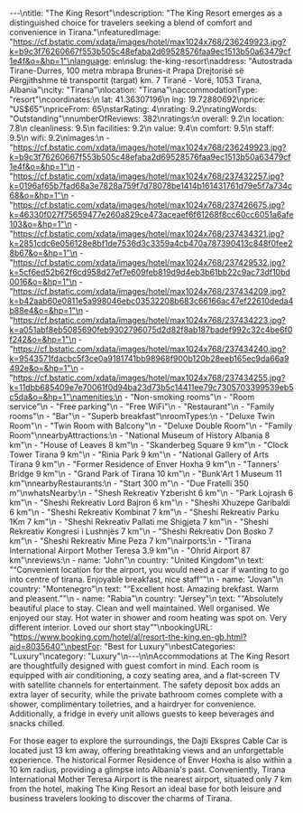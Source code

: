 ---\ntitle: "The King Resort"\ndescription: "The King Resort emerges as a distinguished choice for travelers seeking a blend of comfort and convenience in Tirana."\nfeaturedImage: "https://cf.bstatic.com/xdata/images/hotel/max1024x768/236249923.jpg?k=b9c3f76260667f553b505c48efaba2d69528576faa9ec1513b50a63479cf1e4f&o=&hp=1"\nlanguage: en\nslug: the-king-resort\naddress: "Autostrada Tirane-Durres, 100 metra mbrapa Brunes-it Prapa Drejtorisë së Përgjithshme të transportit (targat) km. 7 Tiranë - Vorë, 1053 Tirana, Albania"\ncity: "Tirana"\nlocation: "Tirana"\naccommodationType: "resort"\ncoordinates:\n  lat: 41.36307196\n  lng: 19.72880692\nprice: "US$65"\npriceFrom: 65\nstarRating: 4\nrating: 9.2\nratingWords: "Outstanding"\nnumberOfReviews: 382\nratings:\n  overall: 9.2\n  location: 7.8\n  cleanliness: 9.5\n  facilities: 9.2\n  value: 9.4\n  comfort: 9.5\n  staff: 9.5\n  wifi: 9.2\nimages:\n  - "https://cf.bstatic.com/xdata/images/hotel/max1024x768/236249923.jpg?k=b9c3f76260667f553b505c48efaba2d69528576faa9ec1513b50a63479cf1e4f&o=&hp=1"\n  - "https://cf.bstatic.com/xdata/images/hotel/max1024x768/237432257.jpg?k=0196af65b7fad68a3e7828a759f7d78078be1414b161431761d79e5f7a734c68&o=&hp=1"\n  - "https://cf.bstatic.com/xdata/images/hotel/max1024x768/237426675.jpg?k=46330f027f75659477e260a829ce473aceaef6f61268f8cc60cc6051a6afe103&o=&hp=1"\n  - "https://cf.bstatic.com/xdata/images/hotel/max1024x768/237434321.jpg?k=2851cdc6e056128e8bf1de7536d3c3359a4cb470a787390413c848f0fee28b67&o=&hp=1"\n  - "https://cf.bstatic.com/xdata/images/hotel/max1024x768/237429532.jpg?k=5cf6ed52b62f6cd958d27ef7e609feb819d9d4eb3b61bb22c9ac73df10bd0016&o=&hp=1"\n  - "https://cf.bstatic.com/xdata/images/hotel/max1024x768/237434209.jpg?k=b42aab60e0811e5a998046ebc03532208b683c66166ac47ef22610deda4b88e4&o=&hp=1"\n  - "https://cf.bstatic.com/xdata/images/hotel/max1024x768/237434223.jpg?k=a051abf8eb5085690feb9302796075d2d82f8ab187badef992c32c4be6f0f242&o=&hp=1"\n  - "https://cf.bstatic.com/xdata/images/hotel/max1024x768/237434240.jpg?k=9543571fdacbc5f3ce0a9181741bb98968f900b120b28eeb165ec9da66a9492e&o=&hp=1"\n  - "https://cf.bstatic.com/xdata/images/hotel/max1024x768/237434255.jpg?k=11dbb685409e7e70061f0d94ba23d73b5c14411ee79c7305703399539eb5c5da&o=&hp=1"\namenities:\n  - "Non-smoking rooms"\n  - "Room service"\n  - "Free parking"\n  - "Free WiFi"\n  - "Restaurant"\n  - "Family rooms"\n  - "Bar"\n  - "Superb breakfast"\nroomTypes:\n  - "Deluxe Twin Room"\n  - "Twin Room with Balcony"\n  - "Deluxe Double Room"\n  - "Family Room"\nnearbyAttractions:\n  - "National Museum of History Albania 8 km"\n  - "House of Leaves 8 km"\n  - "Skanderbeg Square 9 km"\n  - "Clock Tower Tirana 9 km"\n  - "Rinia Park 9 km"\n  - "National Gallery of Arts Tirana 9 km"\n  - "Former Residence of Enver Hoxha 9 km"\n  - "Tanners' Bridge 9 km"\n  - "Grand Park of Tirana 10 km"\n  - "Bunk'Art 1 Museum 11 km"\nnearbyRestaurants:\n  - "Start 300 m"\n  - "Due Fratelli 350 m"\nwhatsNearby:\n  - "Shesh Rekreativ Yzberisht 6 km"\n  - "Park Lojrash 6 km"\n  - "Sheshi Rekreativ Lord Bajron 6 km"\n  - "Sheshi Xhuzepe Garibaldi 6 km"\n  - "Sheshi Rekreativ Kombinat 7 km"\n  - "Sheshi Rekreativ Parku 1Km 7 km"\n  - "Sheshi Rekreativ Pallati me Shigjeta 7 km"\n  - "Sheshi Rekreativ Kongresi i Lushnjës 7 km"\n  - "Sheshi Rekreativ Don Bosko 7 km"\n  - "Sheshi Rekreativ Mine Peza 7 km"\nairports:\n  - "Tirana International Airport Mother Teresa 3.9 km"\n  - "Ohrid Airport 87 km"\nreviews:\n  - name: "John"\n    country: "United Kingdom"\n    text: "“Convenient location for the airport, you would need a car if wanting to go into centre of tirana. Enjoyable breakfast, nice staff”"\n  - name: "Jovan"\n    country: "Montenegro"\n    text: "“Excellent host. Amazing brekfast. Warm and pleasent.”"\n  - name: "Rabia"\n    country: "Jersey"\n    text: "“Absolutely beautiful place to stay. Clean and well maintained. Well organised. We enjoyed our stay. Hot water in shower and room heating was spot on. Very different interior. Loved our short stay”"\nbookingURL: "https://www.booking.com/hotel/al/resort-the-king.en-gb.html?aid=8035640"\nbestFor: "Best for Luxury"\nbestCategories: "Luxury"\ncategory: "Luxury"\n---\n\nAccommodations at The King Resort are thoughtfully designed with guest comfort in mind. Each room is equipped with air conditioning, a cozy seating area, and a flat-screen TV with satellite channels for entertainment. The safety deposit box adds an extra layer of security, while the private bathroom comes complete with a shower, complimentary toiletries, and a hairdryer for convenience. Additionally, a fridge in every unit allows guests to keep beverages and snacks chilled.

For those eager to explore the surroundings, the Dajti Ekspres Cable Car is located just 13 km away, offering breathtaking views and an unforgettable experience. The historical Former Residence of Enver Hoxha is also within a 10 km radius, providing a glimpse into Albania's past. Conveniently, Tirana International Mother Teresa Airport is the nearest airport, situated only 7 km from the hotel, making The King Resort an ideal base for both leisure and business travelers looking to discover the charms of Tirana.